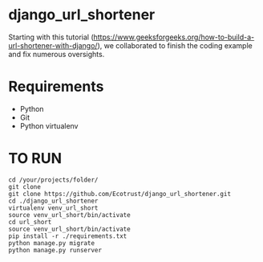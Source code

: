 # django_url_shortener
Starting with this tutorial (https://www.geeksforgeeks.org/how-to-build-a-url-shortener-with-django/), we collaborated to finish the coding example and fix numerous oversights.

# Requirements
* Python
* Git
* Python virtualenv

# TO RUN
```
cd /your/projects/folder/
git clone
git clone https://github.com/Ecotrust/django_url_shortener.git
cd ./django_url_shortener
virtualenv venv_url_short
source venv_url_short/bin/activate
cd url_short
source venv_url_short/bin/activate
pip install -r ./requirements.txt
python manage.py migrate
python manage.py runserver
```
